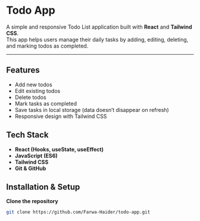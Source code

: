 # Todo App

A simple and responsive Todo List application built with **React** and **Tailwind CSS**.  
This app helps users manage their daily tasks by adding, editing, deleting, and marking todos as completed.

---

## Features
- Add new todos  
- Edit existing todos  
- Delete todos  
- Mark tasks as completed  
- Save tasks in local storage (data doesn’t disappear on refresh)  
- Responsive design with Tailwind CSS  

## Tech Stack
- **React (Hooks, useState, useEffect)**  
- **JavaScript (ES6)**  
- **Tailwind CSS**  
- **Git & GitHub**  

## Installation & Setup

  **Clone the repository**
   ```bash
   git clone https://github.com/Farwa-Haider/todo-app.git
